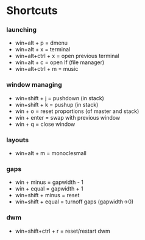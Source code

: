 # Shortcuts

### launching
* win+alt + p = dmenu
* win+alt + x = terminal
* win+alt+ctrl + x = open previous terminal
* win+alt + c = open lf (file manager)
* win+alt+ctrl + m = music

### window managing
* win+shift + j = pushdown (in stack)
* win+shift + k = pushup (in stack)
* win + o = reset proportions (of master and stack)
* win + enter = swap with previous window
* win + q = close window

### layouts
* win+alt + m = monoclesmall

### gaps
* win + minus = gapwidth - 1
* win + equal = gapwidth + 1
* win+shift + minus = reset
* win+shift + equal = turnoff gaps (gapwidth->0)

### dwm
* win+shift+ctrl + r = reset/restart dwm
